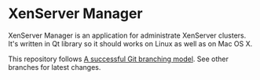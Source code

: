 XenServer Manager
=================

XenServer Manager is an application for administrate XenServer clusters. It's written in Qt library so it should works on Linux as well as on Mac OS X.

This repository follows [A successful Git branching model](http://nvie.com/posts/a-successful-git-branching-model/). See other branches for latest changes.
